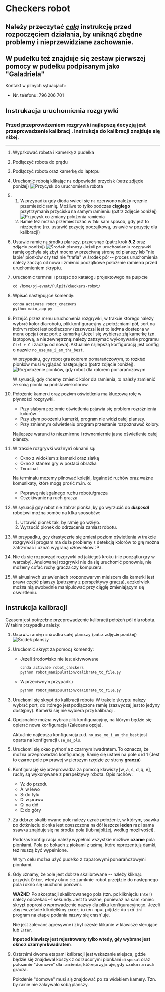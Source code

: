 # Checkers robot

Należy przeczytać <ins>*całą*</ins> instrukcję przed rozpoczęciem działania, by uniknąć zbędne problemy i nieprzewidziane zachowanie.
---
W pudełku też znajduje się zestaw pierwszej pomocy w pudełku podpisanym jako "Galadriela"
---
Kontakt w pilnych sytuacjach:
* Nr. telefonu: 796 206 701 

## Instrukacja uruchomienia rozgrywki

### Przed przeprowdzeniem rozgrywki najlepszą decyzją jest przeprowadzenie kalibracji. Instrukcja do kalibracji znajduje się niżej.
---
1. Wypakować robota i kamerkę z pudełka
2. Podłączyć robota do prądu
3. Podłączyć robota oraz kamerkę do laptopu
4. Uruchomić robotą klikając na odpowiedni przycisk (patrz zdjęcie poniżej)
![Przycysk do uruchomienia robota](img/1.jpg)
5. 
   1. W przypadku gdy dioda świeci się na czerwono należy ręcznie przemieścić ramię. Możliwe to tylko podczas **ciągłego** przytrzymania przycisku na samym ramieniu (patrz zdjęcie poniżej)
   ![Przycysk do zmiany położenia ramienia](img/3.jpg)
   2. Ramie też można przemieszczać w taki sam sposób, gdy jest to niezbędne (np. ustawić pozycję początkową, ustawić w pozycję dla kalibracji)
6. Ustawić ramię na środku planszy, przycisnąć (patrz krok ***5.2*** oraz zdjęcie poniżej)
![Środek planszy](img/5.jpg)
Jeżeli po uruchomieniu rozgrywki ramię ogchyla się zbyt mocno w przeciwną stronę od planszy lub "nie łapie" pionków czy też nie "trafia" w środek pół -- proces uruchomienia należy zacząć od nowa i zmienić początkowe położenie ramienia przed uruchomieniem skryptu.
1. Uruchomić terminal i przejść do katalogu projektowego na pulpicie
    
    `cd /home/pj-event/Pulpit/checkers-robot/`
2. Wpisać następujące komendy:
    ```bash
    conda activate robot_checkers
    python main_app.py
    ```
3.  Przejść przez menu uruchomenia rozgrywki, w trakcie którego należy wybrać kolor dla robotu, plik konfiguracyjny z położeniami pół, port na którym robot jest podłączony (zazwyczaj jest to jedyna dostępna w menu opcja) oraz port z kamerką (Jeżeli się wybierze złą kamerkę tzn. laptopową, a nie zewnętrzną; należy zatrzymać wykonywanie programu `Ctrl + C` i zacząć od nowa). Aktualnie najlepszą konfiguracją jest config o nazwie `no_use_me_i_am_the_best`. 

    W przypadku, gdy robot gra kolorem pomarańczowym, to rozkład pionków musi wyglądać następująco (patrz zdjęcie poniżej).
    ![Rozpołożenie pionków, gdy robot dla kolorem pomarańczowym](img/4.jpg)

    W sytuacji, gdy chcemy zmienić kolor dla ramienia, to należy zamienić ze sobą pionki na podstawie kolorów.

4.  Położenie kamerki oraz poziom oświetlenia ma kluczową rolę w płynności rozgrywki.
    
    * Przy słabym poziomie oświetlenia pojawia się problem rozróżnienia kolorów
    * Przy złym położeniu kamerki, program nie widzi całej planszy.
    * Przy zmiennym oświetleniu program przestanie rozpoznawać kolory.
    
    Najlepsze warunki to niezmienne i równomiernie jasne oświetlenie całej planszy.

5.  W trakcie rozgrywki ważnymi oknami są:
    
    * Okno z widokiem z kamerki oraz siatką
    * Okno z stanem gry w postaci obrazka
    * Terminal
  
    Na terminalu możemy pilnować kolejki, legalność ruchów oraz ważne komunikaty, które mogą prosić m.in. o:
        
    * Poprawę nielegalnego ruchu robotu/gracza
    * Oczekiwanie na ruch gracza

6.  W sytuacji gdy robot nie zabrał pionka, by go wyrzucić do ***disposal*** robotowi można pomóc na kilka sposobów:
    1.  Ustawić pionek tak, by ramię go wzięło.
    2.  Wyrzucić pionek do odrzucenia zamiast robotu.
7.  W przypadku, gdy drastycznie się zmieni poziom oświetlenia w trakcie rozgrywki i program ma duże problemy z detekcją kolorów to grę można zatrzymać i uznać wygraną człowiekowi :P
8.  Nie da się rozpocząć rozgrywki od jakiegoś kroku (nie początku gry w warcaby). Anulowanej rozgrywki nie da się uruchomić ponownie, nie możemy cofać ruchy gracza czy komputera.
9.  W aktualnych ustawieniach proponowanym miejscem dla kamerki jest prawa część planszy (patrzymy z perspektywy gracza), aczkolwiek można nią swobodnie manipulować przy ciąglę zmieniającym się oświetleniu.

## Instrukcja kalibracji

Czasem jest potrzebne przeprowadzenie kalibracji położeń pól dla robota. W takim przypadku należy:

1. Ustawić ramię na środku całej planszy (patrz zdjęcie poniżej)
![Środek planszy](img/5.jpg)
2. Uruchomić skrypt za pomocą komendy:
    
    * Jeżeli środowisko nie jest aktywowane
        ```bash
        conda activate robot_checkers
        python robot_manipulation/calibrate_to_file.py
        ```
    * W przeciwnym przypadku
        ```bash
        python robot_manipulation/calibrate_to_file.py
        ```
3. Uruchomi się skrypt do kalibracji robota. W trakcie skryptu należy wybrać port, do którego jest podłączone ramię (zazwyczaj jest to jedyny dostępny). Kamerki się nie wybiera przy kalibracji.
4. Opcjonalnie można wybrać plik konfiguracyjny, na którym będzie się opierać nowa konfiguracja (Zalecana opcja). 
   
   Aktualnie najlepsza konfiguracja p.d. `no_use_me_i_am_the_best` jest oparta na konfiguracji `use_me_pls`.

5. Uruchomi się okno python'a z czarnym kwadratem. To oznacza, że można przeprowadzić konfigurację. Ramię się ustawi na pole o id 1 (Jest to czarne pole po prawej w pierszym rzędzie ze strony **gracza**). 
6. Konfigurację się przeprowadza za pomocą klawiszy [w, a, s, d, q, e], ruchy są wykonywane z perspektywy robota. Opis ruchów:
    
    * W: do przodu
    * A: w lewo
    * S: do tyłu
    * D: w prawo
    * Q: na dół
    * E: do góry
7. Za dobrze skalibrowane pole należy uznać położenie, w którym, ssawka po dotknięciu pionka jest opuszczona na dół jeszcze **jeden** raz i sama ssawka znajduje się na środku pola (lub najbliżej, według możliwości). 
   
    Podczas konfiguracja należy wypełnić wszystkie możliwe **czarne** pola pionkami. Pola po bokach z piokami z taśmą, które reprezentują damki, też muszą być wypełnione. 

    W tym celu można użyć pudełko z zapasowymi pomarańczowymi pionkami.

8. Gdy uznamy, że pole jest dobrze skalibrowane -- należy kliknąć przycisk `Enter`, wtedy okno się zamknie, robot przejdzie do następnego pola i okno się uruchomi ponowni.

    **WAŻNE:**
    Po akceptacji skalibrowanego pola (tzn. po kliknięciu `Enter`) należy odczekać ~1 sekundy. Jest to ważne, ponieważ na sam koniec skrypt poprosi o wprowadzenie nazwy dla pliku konfiguracyjnego. Jeżeli zbyt wcześnie kliknięliśmy `Enter`, to ten input pójdzie do `std in` i program na etapie podania nazwy się crash`uje.

    Nie jest zalecane agresywne i zbyt częste klikanie w klawisze sterujące lub `Enter`.

    **Input od klawiszy jest rejestrowany tylko wtedy, gdy wybrane jest okno z czarnym kwadratem.**

9.  Ostatnimi dwoma etapami kalibracji jest wskazanie miejsca, gdzie będzie się znajdował koszyk z odrzuconymi pionkami `disposal` oraz położenie "domowe" dla ramienia, które przyjmuje, gdy czeka na ruch gracza.

    Położenie "domowe" musi się znajdować po za widokiem kamery. Tzn. by ramie nie zakrywało sobą planszy.
